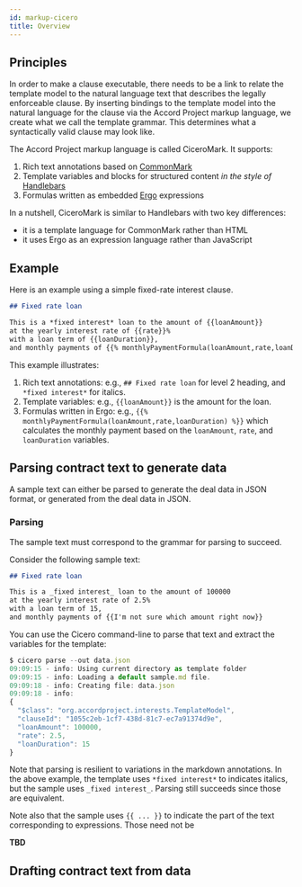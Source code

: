 ```yaml
---
id: markup-cicero
title: Overview
---
```


## Principles

In order to make a clause executable, there needs to be a link to relate the template model to the natural language text that describes the legally enforceable clause. By inserting bindings to the template model into the natural language for the clause via the Accord Project markup language, we create what we call the template grammar. This determines what a syntactically valid clause may look like.

The Accord Project markup language is called CiceroMark. It supports:
1. Rich text annotations based on [CommonMark](https://commonmark.org)
2. Template variables and blocks for structured content _in the style of_ [Handlebars](https://handlebarsjs.com)
3. Formulas written as embedded [Ergo](https://docs.accordproject.org/docs/logic-ergo.html) expressions

In a nutshell, CiceroMark is similar to Handlebars with two key differences:
- it is a template language for CommonMark rather than HTML
- it uses Ergo as an expression language rather than JavaScript

## Example

Here is an example using a simple fixed-rate interest clause.

```md
## Fixed rate loan

This is a *fixed interest* loan to the amount of {{loanAmount}}
at the yearly interest rate of {{rate}}%
with a loan term of {{loanDuration}},
and monthly payments of {{% monthlyPaymentFormula(loanAmount,rate,loanDuration) %}}
```

This example illustrates:
1. Rich text annotations: e.g., `## Fixed rate loan` for level 2 heading, and `*fixed interest*` for italics.
2. Template variables: e.g., `{{loanAmount}}` is the amount for the loan.
3. Formulas written in Ergo: e.g., `{{% monthlyPaymentFormula(loanAmount,rate,loanDuration) %}}` which calculates the monthly payment based on the `loanAmount`, `rate`, and `loanDuration` variables.

## Parsing contract text to generate data

A sample text can either be parsed to generate the deal data in JSON format, or generated from the deal data in JSON.

### Parsing

The sample text must correspond to the grammar for parsing to succeed.

Consider the following sample text:
```md
## Fixed rate loan

This is a _fixed interest_ loan to the amount of 100000
at the yearly interest rate of 2.5%
with a loan term of 15,
and monthly payments of {{I'm not sure which amount right now}}
```

You can use the Cicero command-line to parse that text and extract the variables for the template:
```js
$ cicero parse --out data.json 
09:09:15 - info: Using current directory as template folder
09:09:15 - info: Loading a default sample.md file.
09:09:18 - info: Creating file: data.json
09:09:18 - info:
{
  "$class": "org.accordproject.interests.TemplateModel",
  "clauseId": "1055c2eb-1cf7-438d-81c7-ec7a91374d9e",
  "loanAmount": 100000,
  "rate": 2.5,
  "loanDuration": 15
}
```

Note that parsing is resilient to variations in the markdown annotations. In the above example, the template uses `*fixed interest*` to indicates italics, but the sample uses `_fixed interest_`. Parsing still succeeds since those are equivalent.

Note also that the sample uses `{{ ... }}` to indicate the part of the text corresponding to expressions. Those need not be 

**TBD**

## Drafting contract text from data

